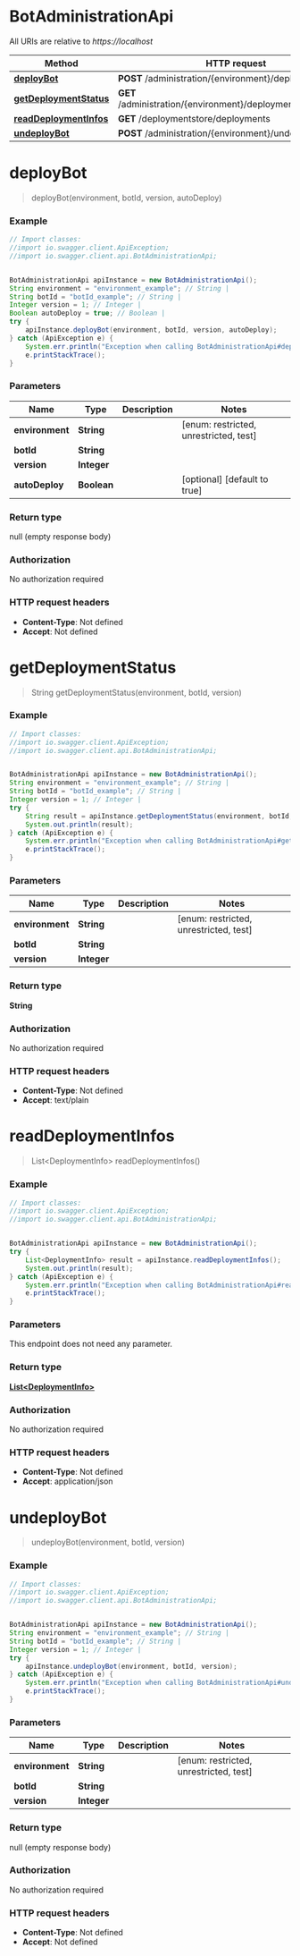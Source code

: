 # BotAdministrationApi

All URIs are relative to *https://localhost*

Method | HTTP request | Description
------------- | ------------- | -------------
[**deployBot**](BotAdministrationApi.md#deployBot) | **POST** /administration/{environment}/deploy/{botId} | 
[**getDeploymentStatus**](BotAdministrationApi.md#getDeploymentStatus) | **GET** /administration/{environment}/deploymentstatus/{botId} | 
[**readDeploymentInfos**](BotAdministrationApi.md#readDeploymentInfos) | **GET** /deploymentstore/deployments | 
[**undeployBot**](BotAdministrationApi.md#undeployBot) | **POST** /administration/{environment}/undeploy/{botId} | 


<a name="deployBot"></a>
# **deployBot**
> deployBot(environment, botId, version, autoDeploy)



### Example
```java
// Import classes:
//import io.swagger.client.ApiException;
//import io.swagger.client.api.BotAdministrationApi;


BotAdministrationApi apiInstance = new BotAdministrationApi();
String environment = "environment_example"; // String | 
String botId = "botId_example"; // String | 
Integer version = 1; // Integer | 
Boolean autoDeploy = true; // Boolean | 
try {
    apiInstance.deployBot(environment, botId, version, autoDeploy);
} catch (ApiException e) {
    System.err.println("Exception when calling BotAdministrationApi#deployBot");
    e.printStackTrace();
}
```

### Parameters

Name | Type | Description  | Notes
------------- | ------------- | ------------- | -------------
 **environment** | **String**|  | [enum: restricted, unrestricted, test]
 **botId** | **String**|  |
 **version** | **Integer**|  |
 **autoDeploy** | **Boolean**|  | [optional] [default to true]

### Return type

null (empty response body)

### Authorization

No authorization required

### HTTP request headers

 - **Content-Type**: Not defined
 - **Accept**: Not defined

<a name="getDeploymentStatus"></a>
# **getDeploymentStatus**
> String getDeploymentStatus(environment, botId, version)



### Example
```java
// Import classes:
//import io.swagger.client.ApiException;
//import io.swagger.client.api.BotAdministrationApi;


BotAdministrationApi apiInstance = new BotAdministrationApi();
String environment = "environment_example"; // String | 
String botId = "botId_example"; // String | 
Integer version = 1; // Integer | 
try {
    String result = apiInstance.getDeploymentStatus(environment, botId, version);
    System.out.println(result);
} catch (ApiException e) {
    System.err.println("Exception when calling BotAdministrationApi#getDeploymentStatus");
    e.printStackTrace();
}
```

### Parameters

Name | Type | Description  | Notes
------------- | ------------- | ------------- | -------------
 **environment** | **String**|  | [enum: restricted, unrestricted, test]
 **botId** | **String**|  |
 **version** | **Integer**|  |

### Return type

**String**

### Authorization

No authorization required

### HTTP request headers

 - **Content-Type**: Not defined
 - **Accept**: text/plain

<a name="readDeploymentInfos"></a>
# **readDeploymentInfos**
> List&lt;DeploymentInfo&gt; readDeploymentInfos()



### Example
```java
// Import classes:
//import io.swagger.client.ApiException;
//import io.swagger.client.api.BotAdministrationApi;


BotAdministrationApi apiInstance = new BotAdministrationApi();
try {
    List<DeploymentInfo> result = apiInstance.readDeploymentInfos();
    System.out.println(result);
} catch (ApiException e) {
    System.err.println("Exception when calling BotAdministrationApi#readDeploymentInfos");
    e.printStackTrace();
}
```

### Parameters
This endpoint does not need any parameter.

### Return type

[**List&lt;DeploymentInfo&gt;**](DeploymentInfo.md)

### Authorization

No authorization required

### HTTP request headers

 - **Content-Type**: Not defined
 - **Accept**: application/json

<a name="undeployBot"></a>
# **undeployBot**
> undeployBot(environment, botId, version)



### Example
```java
// Import classes:
//import io.swagger.client.ApiException;
//import io.swagger.client.api.BotAdministrationApi;


BotAdministrationApi apiInstance = new BotAdministrationApi();
String environment = "environment_example"; // String | 
String botId = "botId_example"; // String | 
Integer version = 1; // Integer | 
try {
    apiInstance.undeployBot(environment, botId, version);
} catch (ApiException e) {
    System.err.println("Exception when calling BotAdministrationApi#undeployBot");
    e.printStackTrace();
}
```

### Parameters

Name | Type | Description  | Notes
------------- | ------------- | ------------- | -------------
 **environment** | **String**|  | [enum: restricted, unrestricted, test]
 **botId** | **String**|  |
 **version** | **Integer**|  |

### Return type

null (empty response body)

### Authorization

No authorization required

### HTTP request headers

 - **Content-Type**: Not defined
 - **Accept**: Not defined

